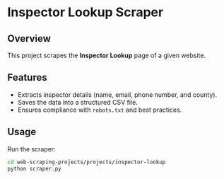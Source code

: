 # Inspector Lookup Scraper

## Overview
This project scrapes the **Inspector Lookup** page of a given website.

## Features
- Extracts inspector details (name, email, phone number, and county).
- Saves the data into a structured CSV file.
- Ensures compliance with `robots.txt` and best practices.

## Usage
Run the scraper:
```bash
cd web-scraping-projects/projects/inspector-lookup
python scraper.py
